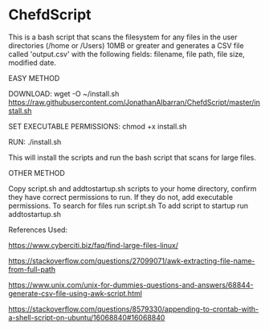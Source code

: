 # ChefdScript
This is a bash script that scans the filesystem for any files in the user directories (/home or /Users) 10MB or greater and generates a CSV file  called 'output.csv' with the following fields: filename, file path, file size, modified date.

EASY METHOD

DOWNLOAD: wget -O ~/install.sh https://raw.githubusercontent.com/JonathanAlbarran/ChefdScript/master/install.sh

SET EXECUTABLE PERMISSIONS: chmod +x install.sh

RUN: ./install.sh

This will install the scripts and run the bash script that scans for large files.




OTHER METHOD

Copy script.sh and addtostartup.sh scripts to your home directory, confirm they have correct permissions to run.
If they do not, add executable permissions.
To search for files run script.sh
To add script to startup run addtostartup.sh


References Used:

https://www.cyberciti.biz/faq/find-large-files-linux/

https://stackoverflow.com/questions/27099071/awk-extracting-file-name-from-full-path

https://www.unix.com/unix-for-dummies-questions-and-answers/68844-generate-csv-file-using-awk-script.html

https://stackoverflow.com/questions/8579330/appending-to-crontab-with-a-shell-script-on-ubuntu/16068840#16068840
